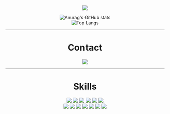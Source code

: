 <div align="center">
  
  <img src="https://capsule-render.vercel.app/api?type=waving&color=0:dddddd,100:21b9fa&height=250&section=header&text=Hi,%20I'm%20Sunsong&fontColor=ffffff&fontSize=77&animation=fadeIn" />
  
  ![Anurag's GitHub stats](https://github-readme-stats.vercel.app/api?username=wYuYw&show_icons=true&theme=github_dark)
  <br />
  ![Top Langs](https://github-readme-stats.vercel.app/api/top-langs/?username=wYuYw&layout=compact&theme=github_dark)

  <hr />
  <h1>Contact</h1>
  <a href="mailto:quf8093@gmail.com">
    <img src="https://img.shields.io/badge/Gmail-EA4335?style=for-the-badge&logo=Gmail&logoColor=white">
  </a>
  
  <hr />
  <h1>Skills</h1>
  <img src="https://img.shields.io/badge/TypeScript-3178C6?style=for-the-badge&logo=TypeScript&logoColor=white">
  <img src="https://img.shields.io/badge/ES6+-F7DF1E?style=for-the-badge&logo=JavaScript&logoColor=white">
  <img src="https://img.shields.io/badge/HTML5-E34F26?style=for-the-badge&logo=HTML5&logoColor=white">
  <img src="https://img.shields.io/badge/CSS3-1572B6?style=for-the-badge&logo=CSS3&logoColor=white">
  <img src="https://img.shields.io/badge/Python-3776AB?style=for-the-badge&logo=Python&logoColor=white">
  <img src="https://img.shields.io/badge/Java-007396?style=for-the-badge&logo=Java&logoColor=white">
  <br />
  <img src="https://img.shields.io/badge/React-61DAFB?style=for-the-badge&logo=React&logoColor=white">
  <img src="https://img.shields.io/badge/Vue-4FC08D?style=for-the-badge&logo=Vue.js&logoColor=white">
  <img src="https://img.shields.io/badge/Sass-CC6699?style=for-the-badge&logo=Sass&logoColor=white">
  <img src="https://img.shields.io/badge/Bootstrap-7952B3?style=for-the-badge&logo=Bootstrap&logoColor=white">
  <img src="https://img.shields.io/badge/Spring Boot-6DB33F?style=for-the-badge&logo=Spring Boot&logoColor=white">
  <img src="https://img.shields.io/badge/Git-F05032?style=for-the-badge&logo=Git&logoColor=white">
  <img src="https://img.shields.io/badge/Figma-F24E1E?style=for-the-badge&logo=Figma&logoColor=white">

</div>
